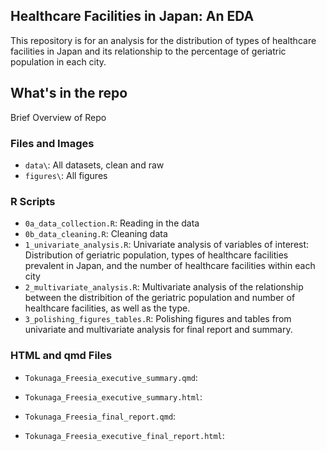 ## Healthcare Facilities in Japan: An EDA

This repository is for an analysis for the distribution of types of healthcare facilities in Japan and its relationship to the percentage of geriatric population in each city. 

## What's in the repo

Brief Overview of Repo

### Files and Images
- `data\`: All datasets, clean and raw
- `figures\`: All figures

### R Scripts
- `0a_data_collection.R`: Reading in the data
- `0b_data_cleaning.R`: Cleaning data
- `1_univariate_analysis.R`: Univariate analysis of variables of interest: Distribution of geriatric population, types of healthcare facilities prevalent in Japan, and the number of healthcare facilities within each city
- `2_multivariate_analysis.R`: Multivariate analysis of the relationship between the distribition of the geriatric population and number of healthcare facilities, as well as the type. 
- `3_polishing_figures_tables.R`: Polishing figures and tables from univariate and multivariate analysis for final report and summary.

### HTML and qmd Files
- `Tokunaga_Freesia_executive_summary.qmd`: 
- `Tokunaga_Freesia_executive_summary.html`: 

- `Tokunaga_Freesia_final_report.qmd`: 
- `Tokunaga_Freesia_executive_final_report.html`: 


